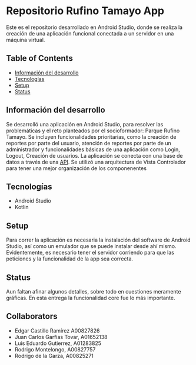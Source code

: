 # Repositorio Rufino Tamayo App
Este es el repositorio desarrollado en Android Studio, donde se realiza la creación de una aplicación funcional conectada a un servidor en una máquina virtual.
 
## Table of Contents
* [Información del desarrollo](#informacion-del-desarrollo)
* [Tecnologías](#Tecnologías)
* [Setup](#setup)
* [Status](#status)

## Información del desarrollo
Se desarrolló una aplicación en Android Studio, para resolver las problemáticas y el reto planteados por el socioformador: Parque Rufino Tamayo. Se incluyen funcionalidades prioritarias,
como la creación de reportes por parte del usuario, atención de reportes por parte de un administrador y funcionalidades básicas de una aplicación como Login, Logout, Creación de usuarios.
La aplicación se conecta con una base de datos a través de una [API](https://github.com/SeaWar741/RufinoTamayoAPI). Se utilizó una arquitectura de Vista Controlador para tener una mejor
organización de los componenentes 

## Tecnologías
* Android Studio
* Kotlin

## Setup
Para correr la aplicación es necesaria la instalación del software de Android Studio, así como un emulador que se puede instalar desde ahí mismo. Evidentemente, es necesario tener
el servidor corriendo para que las peticiones y la funcionalidad de la app sea correcta.

## Status
Aun faltan afinar algunos detalles, sobre todo en cuestiones meramente gráficas. En esta entrega la funcionalidad core fue lo más importante.

## Collaborators
* Edgar Castillo Ramírez A00827826
* Juan Carlos Garfias Tovar, A01652138
* Luis Eduardo Gutierrez, A01283825
* Rodrigo Montelongo, A00827757
* Rodrigo de la Garza, A00825271

